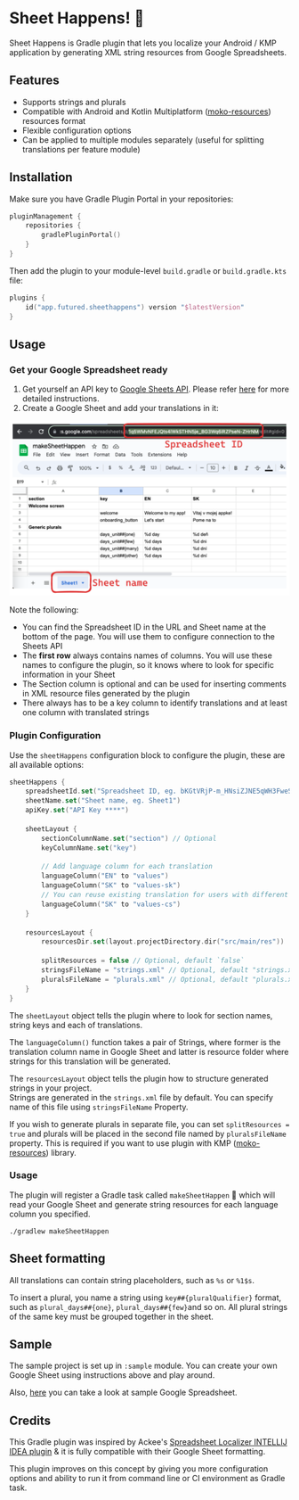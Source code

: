 # Sheet Happens! 🦄

Sheet Happens is Gradle plugin that lets you localize your Android / KMP application by generating XML string resources
from Google Spreadsheets.

## Features

- Supports strings and plurals
- Compatible with Android and Kotlin Multiplatform ([moko-resources](https://github.com/icerockdev/moko-resources))
  resources format
- Flexible configuration options
- Can be applied to multiple modules separately (useful for splitting translations per feature module)

## Installation

Make sure you have Gradle Plugin Portal in your repositories:

```kotlin
pluginManagement {
    repositories {
        gradlePluginPortal()
    }
}
```

Then add the plugin to your module-level `build.gradle` or `build.gradle.kts` file:

```kotlin
plugins {
    id("app.futured.sheethappens") version "$latestVersion"
}
```

## Usage

### Get your Google Spreadsheet ready

1. Get yourself an API key to [Google Sheets API](https://developers.google.com/sheets/api/guides/concepts). Please
   refer [here](GOOGLE_API_KEY.md) for more detailed instructions.
2. Create a Google Sheet and add your translations in it:

![](docs/images/spreadsheet-identification.png)

Note the following:

- You can find the Spreadsheet ID in the URL and Sheet name at the bottom of the page. You will use them to configure
  connection to the Sheets API
- The __first row__ always contains names of columns. You will use these names to configure the plugin, so it knows
  where
  to look for specific information in your Sheet
- The Section column is optional and can be used for inserting comments in XML resource files generated by the plugin
- There always has to be a key column to identify translations and at least one column with translated strings

### Plugin Configuration

Use the `sheetHappens` configuration block to configure the plugin, these are all available options:

```kotlin
sheetHappens {
    spreadsheetId.set("Spreadsheet ID, eg. bKGtVRjP-m_HNsiZJNE5qWH3FweSNlRQv4tsM1WkF65J7ZgqB_WWqN")
    sheetName.set("Sheet name, eg. Sheet1")
    apiKey.set("API Key ****")

    sheetLayout {
        sectionColumnName.set("section") // Optional
        keyColumnName.set("key")

        // Add language column for each translation
        languageColumn("EN" to "values")
        languageColumn("SK" to "values-sk")
        // You can reuse existing translation for users with different system language
        languageColumn("SK" to "values-cs")
    }

    resourcesLayout {
        resourcesDir.set(layout.projectDirectory.dir("src/main/res"))

        splitResources = false // Optional, default `false`
        stringsFileName = "strings.xml" // Optional, default "strings.xml" 
        pluralsFileName = "plurals.xml" // Optional, default "plurals.xml"
    }
}
```

The `sheetLayout` object tells the plugin where to look for section names, string keys and each of translations.

The `languageColumn()` function takes a pair of Strings, where former is the translation column name in Google Sheet and
latter is resource folder where strings for this translation will be generated.

The `resourcesLayout` object tells the plugin how to structure generated strings in your project.  
Strings are generated in the `strings.xml` file by default. You can specify name of this file using `stringsFileName`
Property.

If you wish to generate plurals in separate file, you can set `splitResources = true` and plurals will be placed in the
second file named by `pluralsFileName` property.
This is required if you want to use plugin with KMP ([moko-resources](https://github.com/icerockdev/moko-resources))
library.

### Usage

The plugin will register a Gradle task called `makeSheetHappen` 🌈 which will read your Google Sheet and generate string
resources for each language column you specified.

```shell
./gradlew makeSheetHappen
```

## Sheet formatting

All translations can contain string placeholders, such as `%s` or `%1$s`.

To insert a plural, you name a string using `key##{pluralQualifier}` format, such
as `plural_days##{one}`, `plural_days##{few}`and so on.
All plural strings of the same key must be grouped together in the sheet.

## Sample

The sample project is set up in `:sample` module. You can create your own Google Sheet using instructions above and
play around.

Also, [here](https://docs.google.com/spreadsheets/d/1q5WMvNFEJQts4lWkSTHN5je_BG3Wq6iRZPseN-ZHrNM/edit?usp=sharing) you
can take a look at sample Google Spreadsheet.

## Credits

This Gradle plugin was inspired by
Ackee's [Spreadsheet Localizer INTELLIJ IDEA plugin](https://github.com/AckeeCZ/Spreadsheet-Localizer-Plugin) & it is
fully compatible with their Google Sheet formatting.

This plugin improves on this concept by giving you more configuration options and ability to run it from command line or
CI environment as Gradle task.